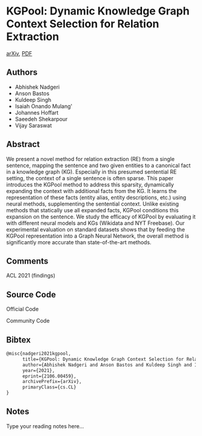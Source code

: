 
# KGPool: Dynamic Knowledge Graph Context Selection for Relation Extraction

[arXiv](https://arxiv.org/abs/2106.0459), [PDF](https://arxiv.org/pdf/2106.0459.pdf)

## Authors

- Abhishek Nadgeri
- Anson Bastos
- Kuldeep Singh
- Isaiah Onando Mulang'
- Johannes Hoffart
- Saeedeh Shekarpour
- Vijay Saraswat

## Abstract

We present a novel method for relation extraction (RE) from a single sentence, mapping the sentence and two given entities to a canonical fact in a knowledge graph (KG). Especially in this presumed sentential RE setting, the context of a single sentence is often sparse. This paper introduces the KGPool method to address this sparsity, dynamically expanding the context with additional facts from the KG. It learns the representation of these facts (entity alias, entity descriptions, etc.) using neural methods, supplementing the sentential context. Unlike existing methods that statically use all expanded facts, KGPool conditions this expansion on the sentence. We study the efficacy of KGPool by evaluating it with different neural models and KGs (Wikidata and NYT Freebase). Our experimental evaluation on standard datasets shows that by feeding the KGPool representation into a Graph Neural Network, the overall method is significantly more accurate than state-of-the-art methods.

## Comments

ACL 2021 (findings)

## Source Code

Official Code



Community Code



## Bibtex

```tex
@misc{nadgeri2021kgpool,
      title={KGPool: Dynamic Knowledge Graph Context Selection for Relation Extraction}, 
      author={Abhishek Nadgeri and Anson Bastos and Kuldeep Singh and Isaiah Onando Mulang' and Johannes Hoffart and Saeedeh Shekarpour and Vijay Saraswat},
      year={2021},
      eprint={2106.00459},
      archivePrefix={arXiv},
      primaryClass={cs.CL}
}
```

## Notes

Type your reading notes here...

